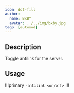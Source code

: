 ```yaml
---
icon: dot-fill
author:
  name: BxBY
  avatar: ../../img/bxby.jpg
tags: [automod]
---
```


## Description
Toggle antilink for the server.

## Usage
!!!primary
`-antilink <on/off>`
!!!